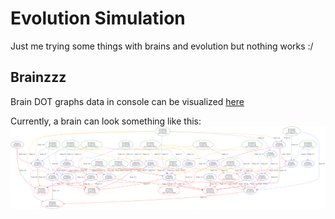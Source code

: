 # Evolution Simulation

Just me trying some things with brains and evolution but nothing works :/


## Brainzzz
Brain DOT graphs data in console can be visualized [here](https://dreampuf.github.io/GraphvizOnline/?engine=dot)

Currently, a brain can look something like this:
![brain_example.svg](brain_example.svg)